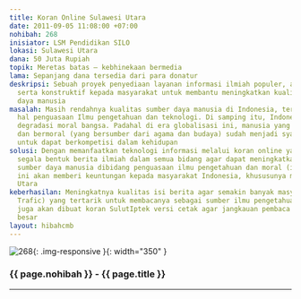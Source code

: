 ```yaml
---
title: Koran Online Sulawesi Utara
date: 2011-09-05 11:08:00 +07:00
nohibah: 268
inisiator: LSM Pendidikan SILO
lokasi: Sulawesi Utara
dana: 50 Juta Rupiah
topik: Meretas batas – kebhinekaan bermedia
lama: Sepanjang dana tersedia dari para donatur
deskripsi: Sebuah proyek penyediaan layanan informasi ilmiah populer, adaptif, inovatif
  serta konstruktif kepada masyarakat untuk membantu meningkatkan kualitas sumber
  daya manusia
masalah: Masih rendahnya kualitas sumber daya manusia di Indonesia, terutama dalam
  hal penguasaan Ilmu pengetahuan dan teknologi. Di samping itu, Indonesia juga mengalami
  degradasi moral bangsa. Padahal di era globalisasi ini, manusia yang berkualitas
  dan bermoral (yang bersumber dari agama dan budaya) sudah menjadi syarat mutlak
  untuk dapat berkompetisi dalam kehidupan
solusi: Dengan memanfaatkan teknologi informasi melalui koran online yang menyanyikan
  segala bentuk berita ilmiah dalam semua bidang agar dapat meningkatkan kualitas
  sumber daya manusia dibidang penguasaan ilmu pengetahuan dan moral (iman). Proyek
  ini akan memberi keuntungan kepada masyarakat Indonesia, khususunya masyarakat Sulawesi
  Utara
keberhasilan: Meningkatnya kualitas isi berita agar semakin banyak masyarakat (Acces
  Trafic) yang tertarik untuk membacanya sebagai sumber ilmu pengetahuan. Direncanakan
  juga akan dibuat koran SulutIptek versi cetak agar jangkauan pembaca di Sulut lebih
  besar
layout: hibahcmb
---
```


![268](/static/img/hibahcmb/268.png){: .img-responsive }{: width="350" }

### {{ page.nohibah }} - {{ page.title }}

---
